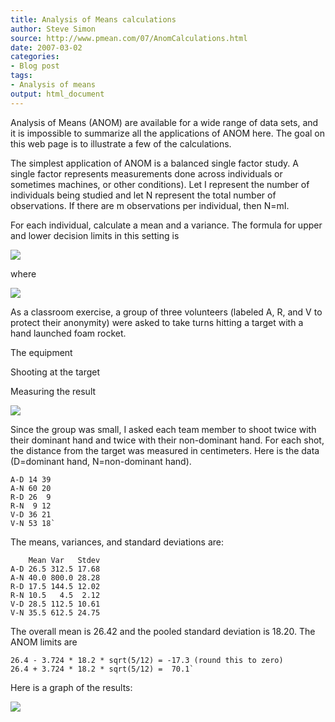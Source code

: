```yaml
---
title: Analysis of Means calculations
author: Steve Simon
source: http://www.pmean.com/07/AnomCalculations.html
date: 2007-03-02
categories:
- Blog post
tags:
- Analysis of means
output: html_document
---
```

Analysis of Means (ANOM) are available for a wide range of data sets,
and it is impossible to summarize all the applications of ANOM here. The
goal on this web page is to illustrate a few of the calculations.

<!---More--->

The simplest application of ANOM is a balanced single factor study. A
single factor represents measurements done across individuals or
sometimes machines, or other conditions). Let I represent the number of
individuals being studied and let N represent the total number of
observations. If there are m observations per individual, then N=mI.

For each individual, calculate a mean and a variance. The formula for
upper and lower decision limits in this setting is

![](http://www.pmean.com/new-images/07/AnomCalculations01.gif)

where

![](http://www.pmean.com/new-images/07/AnomCalculations02.gif)

As a classroom exercise, a group of three volunteers (labeled A, R, and
V to protect their anonymity) were asked to take turns hitting a target
with a hand launched foam rocket.

The equipment

Shooting at the target

Measuring the result

![](http://www.pmean.com/new-images/07/AnomCalculations03.jpg)

Since the group was small, I asked each team member to shoot twice with
their dominant hand and twice with their non-dominant hand. For each
shot, the distance from the target was measured in centimeters. Here is
the data (D=dominant hand, N=non-dominant hand).

```{}
A-D 14 39
A-N 60 20
R-D 26  9
R-N  9 12
V-D 36 21
V-N 53 18`
```

The means, variances, and standard deviations are:

```{}
    Mean Var   Stdev
A-D 26.5 312.5 17.68
A-N 40.0 800.0 28.28
R-D 17.5 144.5 12.02
R-N 10.5   4.5  2.12
V-D 28.5 112.5 10.61
V-N 35.5 612.5 24.75
```

The overall mean is 26.42 and the pooled standard deviation is 18.20.
The ANOM limits are

```{}
26.4 - 3.724 * 18.2 * sqrt(5/12) = -17.3 (round this to zero)
26.4 + 3.724 * 18.2 * sqrt(5/12) =  70.1`
```

Here is a graph of the results:

![](http://www.pmean.com/new-images/07/AnomCalculations06.gif)

